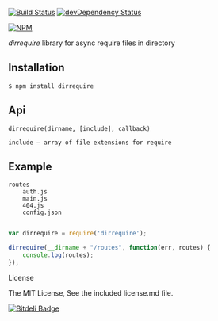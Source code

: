 [![Build Status](https://travis-ci.org/mmorozov/dirrequire.png?branch=master)](https://travis-ci.org/mmorozov/dirrequire)
[![devDependency Status](https://david-dm.org/mmorozov/dirrequire/dev-status.png)](https://david-dm.org/mmorozov/dirrequire#info=devDependencies)

[![NPM](https://nodei.co/npm/dirrequire.png?stars=true)](https://nodei.co/npm/dirrequire/)

_dirrequire_ library for async require files in directory

## Installation

    $ npm install dirrequire

## Api
```
dirrequire(dirname, [include], callback)

include – array of file extensions for require

```

## Example
```
routes
    auth.js
    main.js
    404.js
    config.json
```


```javascript

var dirrequire = require('dirrequire');

dirrequire(__dirname + "/routes", function(err, routes) {
    console.log(routes);
});

```

License

The MIT License, See the included license.md file.

[![Bitdeli Badge](https://d2weczhvl823v0.cloudfront.net/mmorozov/dirrequire/trend.png)](https://bitdeli.com/free "Bitdeli Badge")